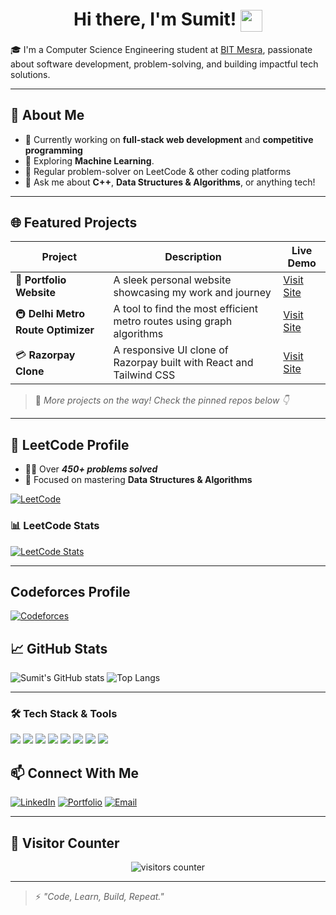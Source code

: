 <h1 align="center">
  Hi there, I'm Sumit!
  <img src="https://media.giphy.com/media/hvRJCLFzcasrR4ia7z/giphy.gif" width="35px" style="vertical-align:middle;" />
  
</h1>

🎓 I'm a Computer Science Engineering student at [BIT Mesra](https://www.bitmesra.ac.in/), passionate about software development, problem-solving, and building impactful tech solutions.

---

## 🚀 About Me

- 🔭 Currently working on **full-stack web development** and **competitive programming**
- 🌱 Exploring **Machine Learning**.
- 🧠 Regular problem-solver on LeetCode & other coding platforms
- 💬 Ask me about **C++**, **Data Structures & Algorithms**, or anything tech!

---

## 🌐 Featured Projects

| Project | Description | Live Demo |
|--------|-------------|-----------|
| 💼 **Portfolio Website** | A sleek personal website showcasing my work and journey | [Visit Site](https://portfolio-3gsk.vercel.app/) |
| 🚇 **Delhi Metro Route Optimizer** | A tool to find the most efficient metro routes using graph algorithms | [Visit Site](https://delhi-metro-app-ochre.vercel.app/) |
| 💳 **Razorpay Clone** | A responsive UI clone of Razorpay built with React and Tailwind CSS | [Visit Site](https://razorpay-clone-eight-woad.vercel.app/) |

> 🌟 *More projects on the way! Check the pinned repos below 👇*

---

## 🧠 LeetCode Profile

- 👨‍💻 Over ***450+ problems solved***
- 💪 Focused on mastering **Data Structures & Algorithms**

[![LeetCode](https://img.shields.io/badge/LeetCode-FFA116?style=for-the-badge&logo=leetcode&logoColor=white)](https://leetcode.com/sumitksr)

### 📊 LeetCode Stats

[![LeetCode Stats](https://leetcard.jacoblin.cool/sumitksr?theme=dark&font=Fira+Code&ext=heatmap)](https://leetcode.com/sumitksr)

---
## Codeforces Profile
[![Codeforces](https://cf.leed.at?id=sumitksr)](https://codeforces.com/profile/sumitksr)


## 📈 GitHub Stats

![Sumit's GitHub stats](https://github-readme-stats.vercel.app/api?username=sumitksr&show_icons=true&theme=radical)
![Top Langs](https://github-readme-stats.vercel.app/api/top-langs/?username=sumitksr&layout=compact&theme=radical)

---
### 🛠️ Tech Stack & Tools

<p align="left">
  <img src="https://img.shields.io/badge/C++-00599C?style=for-the-badge&logo=c%2B%2B&logoColor=white" />
  <img src="https://img.shields.io/badge/DSA-FFA116?style=for-the-badge&logo=leetcode&logoColor=white" />
  <img src="https://img.shields.io/badge/Java-007396?style=for-the-badge&logo=java&logoColor=white" />
  <img src="https://img.shields.io/badge/JavaScript-F7DF1E?style=for-the-badge&logo=javascript&logoColor=black" />
  <img src="https://img.shields.io/badge/HTML5-E34F26?style=for-the-badge&logo=html5&logoColor=white" />
  <img src="https://img.shields.io/badge/CSS3-1572B6?style=for-the-badge&logo=css3&logoColor=white" />
  <img src="https://img.shields.io/badge/SQL-003B57?style=for-the-badge&logo=postgresql&logoColor=white" />
  <img src="https://img.shields.io/badge/Tailwind_CSS-38B2AC?style=for-the-badge&logo=tailwind-css&logoColor=white" />
</p>

## 📫 Connect With Me

[![LinkedIn](https://img.shields.io/badge/LinkedIn-blue?style=for-the-badge&logo=linkedin&logoColor=white)](https://www.linkedin.com/in/sumitksr/)
[![Portfolio](https://img.shields.io/badge/Portfolio-000?style=for-the-badge&logo=github&logoColor=white)](https://portfolio-3gsk.vercel.app/)
[![Email](https://img.shields.io/badge/Gmail-D14836?style=for-the-badge&logo=gmail&logoColor=white)](mailto:your.email@example.com)

---
## 🎯 Visitor Counter
<div align="center">
    <img alt="visitors counter" src="https://profile-counter.glitch.me/AAL1X/count.svg">
</div>

---

> ⚡ *"Code, Learn, Build, Repeat."*
